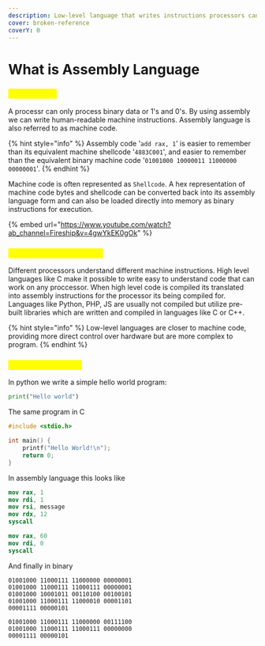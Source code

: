 ```yaml
---
description: Low-level language that writes instructions processors can understand
cover: broken-reference
coverY: 0
---
```


# What is Assembly Language

### <mark style="color:yellow;">Introduction</mark>

A processr can only process binary data or 1's and 0's. By using assembly we can write human-readable machine instructions. Assembly language is also referred to as machine code.

{% hint style="info" %}
Assembly code '`add rax, 1`' is easier to remember than its equivalent machine shellcode '`4883C001`', and easier to remember than the equivalent binary machine code '`01001000 10000011 11000000 00000001`'.
{% endhint %}

Machine code is often represented as `Shellcode`. A hex representation of machine code bytes and shellcode can be converted back into its assembly language form and can also be loaded directly into memory as binary instructions for execution.

{% embed url="https://www.youtube.com/watch?ab_channel=Fireship&v=4gwYkEK0gOk" %}

### <mark style="color:yellow;">High-level vs. Low-level</mark>

Different processors understand different machine instructions. High level languages like C make it possible to write easy to understand code that can work on any proccessor. When high level code is compiled its translated into assembly instructions for the processor its being compiled for. Languages like Python, PHP, JS are usually not compiled but utilize pre-built libraries which are written and compiled in languages like C or C++.

{% hint style="info" %}
Low-level languages are closer to machine code, providing more direct control over hardware but are more complex to program.
{% endhint %}

### <mark style="color:yellow;">Compiling process</mark>

In python we write a simple hello world program:

```python
print("Hello world")
```

The same program in C

```c
#include <stdio.h>

int main() {
    printf("Hello World!\n");
    return 0;
}
```

In assembly language this looks like

```nasm
mov rax, 1
mov rdi, 1
mov rsi, message
mov rdx, 12
syscall

mov rax, 60
mov rdi, 0
syscall
```

And finally in binary

```
01001000 11000111 11000000 00000001
01001000 11000111 11000111 00000001
01001000 10001011 00110100 00100101
01001000 11000111 11000010 00001101 
00001111 00000101

01001000 11000111 11000000 00111100 
01001000 11000111 11000111 00000000 
00001111 00000101
```
